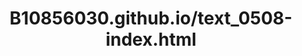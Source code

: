 # B10856030.github.io/text_0508-index.html
<!DOCTYPE html>
<html>

<head>
    <meta charset="utf-8">
    <meta http-equiv="X-UA-Compatible" content="IE=edge">
    <title>草飼牛點餐價格表</title>
    <style>
        h1,
        h2 {
            font-weight: bolder;
            text-align: center;
        }
        
        h1 {
            font-size: 36px;
            color: blue;
        }
        
        h2 {
            font-size: 28px;
            color: red;
        }
        
        table {
            margin: auto;
        }
        
        #tableCaption {
            border-style: dashed;
            border-width: 1px;
        }
        
        .content {
            color: green;
            font-family: Arial;
            font-size: 18px;
        }
        
        #tableTitle {
            font-weight: bolder;
            font-size: 18px;
            color: purple;
            text-align: center
        }
        
        td {
            border-style: dotted;
            border-width: 1px;
            padding: 10px;
            border-color: red;
            color: green;
        }
        
        .p {
            border-style: none;
            border-width: 1px;
            padding: 10px;
        }
    </style>
    <script>
        document.write("<h1>草飼牛點餐價格表");
        document.write("<br><h2>折扣內容:套餐 1/套餐 2/套餐 3 買一送一 (限數量為雙數，單數數不折扣)");
        document.write('<table id="tableCaption"');
        for (a = 1; a <= 5; a++) {
            document.write('<th><td class="p"></th>');

            for (a = 1; a <= 5; a++) {

                document.write('<td id="tableTitle">套餐' + a + '<br>' + 50 * a + '元');


            }
        }



        for (i = 1; i <= 7; i++) {
            document.write("<tr>");
            document.write('<td id="tableTitle">' + i);
            for (j = 1; j <= 5; j++) {
                if (i % 2 == 0 && j < 4) {
                    document.write('<td>原價:' + 50 * i * j + '<br>折扣後:' + 50 * i * j / 2 + '</td>');
                } else {
                    document.write('<td>' + 50 * i * j + '</td>');
                }
            }
            document.write("</tr>");
        }
    </script>
</head>

<body>

</body>

</html>
